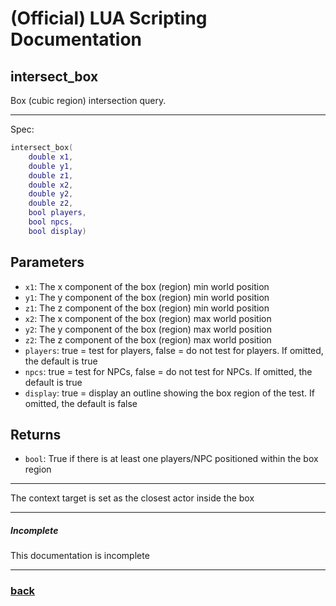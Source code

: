 
# (Official) LUA Scripting Documentation

## intersect_box

Box (cubic region) intersection query.

___

Spec:

```lua
intersect_box(
	double x1,
	double y1,
	double z1,
	double x2,
	double y2,
	double z2,
	bool players,
	bool npcs,
	bool display)
```

## Parameters

- `x1`: The x component of the box (region) min world position
- `y1`: The y component of the box (region) min world position
- `z1`: The z component of the box (region) min world position
- `x2`: The x component of the box (region) max world position
- `y2`: The y component of the box (region) max world position
- `z2`: The z component of the box (region) max world position
- `players`: true = test for players, false = do not test for players. If omitted, the default is true
- `npcs`: true = test for NPCs, false = do not test for NPCs. If omitted, the default is true
- `display`: true = display an outline showing the box region of the test. If omitted, the default is false

## Returns

- `bool`: True if there is at least one players/NPC positioned within the box region

___

The context target is set as the closest actor inside the box

___

##### Incomplete

This documentation is incomplete

___

### [back](../other)
